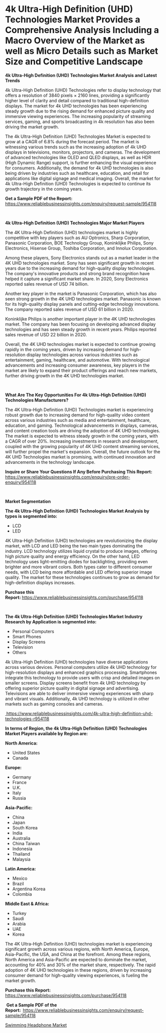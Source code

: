 <p><h1>4k Ultra-High Definition (UHD) Technologies Market Provides a Comprehensive Analysis Including a Macro Overview of the Market as well as Micro Details such as Market Size and Competitive Landscape</h1></p><p><strong>4k Ultra-High Definition (UHD) Technologies Market Analysis and Latest Trends</strong></p>
<p><p>4k Ultra-High Definition (UHD) Technologies refer to display technology that offers a resolution of 3840 pixels × 2160 lines, providing a significantly higher level of clarity and detail compared to traditional high-definition displays. The market for 4k UHD technologies has been experiencing steady growth due to the rising demand for enhanced picture quality and immersive viewing experiences. The increasing popularity of streaming services, gaming, and sports broadcasting in 4k resolution has also been driving the market growth.</p><p>The 4k Ultra-High Definition (UHD) Technologies Market is expected to grow at a CAGR of 6.8% during the forecast period. The market is witnessing various trends such as the increasing adoption of 4k UHD displays in televisions, monitors, projectors, and cameras. The development of advanced technologies like OLED and QLED displays, as well as HDR (High Dynamic Range) support, is further enhancing the visual experience for consumers. Additionally, the demand for 4k UHD technologies is also being driven by industries such as healthcare, education, and retail for applications like digital signage and medical imaging. Overall, the market for 4k Ultra-High Definition (UHD) Technologies is expected to continue its growth trajectory in the coming years.</p></p>
<p><strong>Get a Sample PDF of the Report:&nbsp;</strong> <a href="https://www.reliablebusinessinsights.com/enquiry/request-sample/954118">https://www.reliablebusinessinsights.com/enquiry/request-sample/954118</a></p>
<p>&nbsp;</p>
<p><strong>4k Ultra-High Definition (UHD) Technologies Major Market Players</strong></p>
<p><p>The 4K Ultra-High Definition (UHD) technologies market is highly competitive with key players such as AU Optronics, Sharp Corporation, Panasonic Corporation, BOE Technology Group, Koninklijke Philips, Sony Electronics, Hisense Group, Toshiba Corporation, and Innolux Corporation. </p><p>Among these players, Sony Electronics stands out as a market leader in the 4K UHD technologies market. Sony has seen significant growth in recent years due to the increasing demand for high-quality display technologies. The company's innovative products and strong brand recognition have helped it capture a significant market share. In 2020, Sony Electronics reported sales revenue of USD 74 billion.</p><p>Another key player in the market is Panasonic Corporation, which has also seen strong growth in the 4K UHD technologies market. Panasonic is known for its high-quality display panels and cutting-edge technology innovations. The company reported sales revenue of USD 61 billion in 2020.</p><p>Koninklijke Philips is another important player in the 4K UHD technologies market. The company has been focusing on developing advanced display technologies and has seen steady growth in recent years. Philips reported sales revenue of USD 22 billion in 2020.</p><p>Overall, the 4K UHD technologies market is expected to continue growing rapidly in the coming years, driven by increasing demand for high-resolution display technologies across various industries such as entertainment, gaming, healthcare, and automotive. With technological advancements and increasing consumer awareness, key players in the market are likely to expand their product offerings and reach new markets, further driving growth in the 4K UHD technologies market.</p></p>
<p>&nbsp;</p>
<p><strong>What Are The Key Opportunities For 4k Ultra-High Definition (UHD) Technologies Manufacturers?</strong></p>
<p><p>The 4K Ultra-High Definition (UHD) Technologies market is experiencing robust growth due to increasing demand for high-quality video content across various industries such as media and entertainment, healthcare, education, and gaming. Technological advancements in displays, cameras, and content creation tools are driving the adoption of 4K UHD technologies. The market is expected to witness steady growth in the coming years, with a CAGR of over 20%. Increasing investments in research and development, coupled with the growing popularity of 4K UHD content streaming services, will further propel the market's expansion. Overall, the future outlook for the 4K UHD Technologies market is promising, with continued innovation and advancements in the technology landscape.</p></p>
<p><strong>Inquire or Share Your Questions If Any Before Purchasing This Report:</strong> <a href="https://www.reliablebusinessinsights.com/enquiry/pre-order-enquiry/954118">https://www.reliablebusinessinsights.com/enquiry/pre-order-enquiry/954118</a></p>
<p>&nbsp;</p>
<p><strong>Market Segmentation</strong></p>
<p><strong>The 4k Ultra-High Definition (UHD) Technologies Market Analysis by types is segmented into:</strong></p>
<p><ul><li>LCD</li><li>LED</li></ul></p>
<p><p>4K Ultra-High Definition (UHD) technologies are revolutionizing the display market, with LCD and LED being the two main types dominating the industry. LCD technology utilizes liquid crystal to produce images, offering high picture quality and energy efficiency. On the other hand, LED technology uses light-emitting diodes for backlighting, providing even brighter and more vibrant colors. Both types cater to different consumer needs, with LCD being more affordable and LED offering superior image quality. The market for these technologies continues to grow as demand for high-definition displays increases.</p></p>
<p><strong>Purchase this Report:&nbsp;</strong><a href="https://www.reliablebusinessinsights.com/purchase/954118">https://www.reliablebusinessinsights.com/purchase/954118</a></p>
<p>&nbsp;</p>
<p><strong>The 4k Ultra-High Definition (UHD) Technologies Market Industry Research by Application is segmented into:</strong></p>
<p><ul><li>Personal Computers</li><li>Smart Phones</li><li>Display Screens</li><li>Television</li><li>Others</li></ul></p>
<p><p>4k Ultra-High Definition (UHD) technologies have diverse applications across various devices. Personal computers utilize 4k UHD technology for high-resolution displays and enhanced graphics processing. Smartphones integrate this technology to provide users with crisp and detailed images on smaller screens. Display screens benefit from 4k UHD technology by offering superior picture quality in digital signage and advertising. Televisions are able to deliver immersive viewing experiences with sharp and vibrant visuals. Additionally, 4k UHD technology is utilized in other markets such as gaming consoles and cameras.</p></p>
<p><a href="https://www.reliablebusinessinsights.com/4k-ultra-high-definition-uhd-technologies-r954118">&nbsp;https://www.reliablebusinessinsights.com/4k-ultra-high-definition-uhd-technologies-r954118</a></p>
<p><strong>In terms of Region, the 4k Ultra-High Definition (UHD) Technologies Market Players available by Region are:</strong></p>
<p>
    <p> <strong> North America: </strong>
        <ul>
            <li>United States</li>
            <li>Canada</li>
        </ul>
        </p> 
    <p> <strong> Europe: </strong>
        <ul>
            <li>Germany</li>
            <li>France</li>
            <li>U.K.</li>
            <li>Italy</li>
            <li>Russia</li>
        </ul>
        </p> 
    <p> <strong> Asia-Pacific: </strong>
        <ul>
            <li>China</li>
            <li>Japan</li>
            <li>South Korea</li>
            <li>India</li>
            <li>Australia</li>
            <li>China Taiwan</li>
            <li>Indonesia</li>
            <li>Thailand</li>
            <li>Malaysia</li>
        </ul>
        </p> 
    <p> <strong> Latin America: </strong>
        <ul>
            <li>Mexico</li>
            <li>Brazil</li>
            <li>Argentina Korea</li>
            <li>Colombia</li>
        </ul>
        </p> 
    <p> <strong> Middle East & Africa: </strong>
        <ul>
            <li>Turkey</li>
            <li>Saudi</li>
            <li>Arabia</li>
            <li>UAE</li>
            <li>Korea</li>
        </ul>
    </p>
    </p>
<p><p>The 4K Ultra-High Definition (UHD) technologies market is experiencing significant growth across various regions, with North America, Europe, Asia-Pacific, the USA, and China at the forefront. Among these regions, North America and Asia-Pacific are expected to dominate the market, accounting for 40% and 30% of the market share, respectively. The rapid adoption of 4K UHD technologies in these regions, driven by increasing consumer demand for high-quality viewing experiences, is fueling the market growth.</p></p>
<p><strong>Purchase this Report: </strong><a href="https://www.reliablebusinessinsights.com/purchase/954118">https://www.reliablebusinessinsights.com/purchase/954118</a></p>
<p>&nbsp;<strong>Get a Sample PDF of the Report:&nbsp;&nbsp;</strong><a href="https://www.reliablebusinessinsights.com/enquiry/request-sample/954118">https://www.reliablebusinessinsights.com/enquiry/request-sample/954118</a></p>
<p><strong></strong></p>
<p><p><a href="https://github.com/mbisetmhermsr/Market-Research-Report-List-3/blob/main/swimming-headphone-market.md">Swimming Headphone Market</a></p></p>